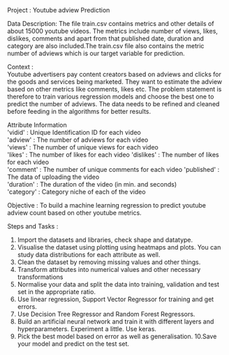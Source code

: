 Project : Youtube adview Prediction 

Data Description:
The file train.csv contains metrics and other details of about 15000 youtube 
videos. The metrics include number of views, likes, dislikes, comments and apart from that published date, duration and category are also included.The train.csv file also contains the metric number of adviews which is our target variable for prediction. 

Context :  
Youtube advertisers pay content creators based on adviews and clicks for the goods and services being marketed. They want to estimate the adview based on other metrics like comments, likes etc. The problem statement is therefore to train various regression models and choose the best one to predict the number of adviews. The data needs to be refined and cleaned before feeding in the algorithms for better results. 

Attribute Information  
'vidid' : Unique Identification ID for each video  
'adview' : The number of adviews for each video  
'views' : The number of unique views for each video  
'likes' : The number of likes for each video 
'dislikes' : The number of likes for each video  
'comment' : The number of unique comments for each video 
'published' : The data of uploading the video  
'duration' : The duration of the video (in min. and seconds)  
'category' : Category niche of each of the video  

Objective :
To build a machine learning regression to predict youtube adview count based 
on other youtube metrics.  

Steps and Tasks  :
1. Import the datasets and libraries, check shape and datatype.  
2. Visualise the dataset using plotting using heatmaps and plots. You 
can study data distributions for each attribute as well.  
3. Clean the dataset by removing missing values and other things.  
4. Transform attributes into numerical values and other 
necessary transformations  
5. Normalise your data and split the data into training, validation and test 
set in the appropriate ratio.  
6. Use linear regression, Support Vector Regressor for training and get 
errors.  
7. Use Decision Tree Regressor and Random Forest Regressors.  
8. Build an artificial neural network and train it with different layers 
and hyperparameters. Experiment a little. Use keras.  
9. Pick the best model based on error as well as 
generalisation. 
10.Save your model and predict on the test set.
